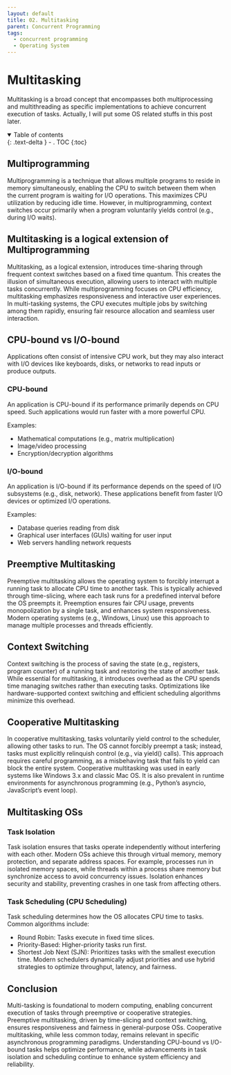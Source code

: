 ```yaml
---
layout: default
title: 02. Multitasking
parent: Concurrent Programming
tags: 
  - concurrent programming
  - Operating System
---
```


# Multitasking

Multitasking is a broad concept that encompasses both multiprocessing and multithreading as specific implementations to achieve concurrent execution of tasks. Actually, I will put some OS related stuffs in this post later.

<details open markdown="block">
  <summary>
    Table of contents
  </summary>
  {: .text-delta }
- . TOC
{:toc}
</details>

## Multiprogramming  

Multiprogramming is a technique that allows multiple programs to reside in memory simultaneously, enabling the CPU to switch between them when the current program is waiting for I/O operations. This maximizes CPU utilization by reducing idle time. However, in multiprogramming, context switches occur primarily when a program voluntarily yields control (e.g., during I/O waits).

## Multitasking is a logical extension of Multiprogramming 

Multitasking, as a logical extension, introduces time-sharing through frequent context switches based on a fixed time quantum. This creates the illusion of simultaneous execution, allowing users to interact with multiple tasks concurrently. While multiprogramming focuses on CPU efficiency, multitasking emphasizes responsiveness and interactive user experiences. In multi-tasking systems, the CPU executes multiple jobs by switching among them rapidly, ensuring fair resource allocation and seamless user interaction.

## CPU-bound vs I/O-bound  

Applications often consist of intensive CPU work, but they may also interact with I/O devices like keyboards, disks, or networks to read inputs or produce outputs.

### CPU-bound
An application is CPU-bound if its performance primarily depends on CPU speed. Such applications would run faster with a more powerful CPU.

Examples:
- Mathematical computations (e.g., matrix multiplication)
- Image/video processing
- Encryption/decryption algorithms

### I/O-bound   

An application is I/O-bound if its performance depends on the speed of I/O subsystems (e.g., disk, network). These applications benefit from faster I/O devices or optimized I/O operations.

Examples:
- Database queries reading from disk
- Graphical user interfaces (GUIs) waiting for user input
- Web servers handling network requests

## Preemptive Multitasking
Preemptive multitasking allows the operating system to forcibly interrupt a running task to allocate CPU time to another task. This is typically achieved through time-slicing, where each task runs for a predefined interval before the OS preempts it. Preemption ensures fair CPU usage, prevents monopolization by a single task, and enhances system responsiveness. Modern operating systems (e.g., Windows, Linux) use this approach to manage multiple processes and threads efficiently.

## Context Switching
Context switching is the process of saving the state (e.g., registers, program counter) of a running task and restoring the state of another task. While essential for multitasking, it introduces overhead as the CPU spends time managing switches rather than executing tasks. Optimizations like hardware-supported context switching and efficient scheduling algorithms minimize this overhead.

## Cooperative Multitasking
In cooperative multitasking, tasks voluntarily yield control to the scheduler, allowing other tasks to run. The OS cannot forcibly preempt a task; instead, tasks must explicitly relinquish control (e.g., via yield() calls). This approach requires careful programming, as a misbehaving task that fails to yield can block the entire system. Cooperative multitasking was used in early systems like Windows 3.x and classic Mac OS. It is also prevalent in runtime environments for asynchronous programming (e.g., Python’s asyncio, JavaScript’s event loop).

## Multitasking OSs

### Task Isolation
Task isolation ensures that tasks operate independently without interfering with each other. Modern OSs achieve this through virtual memory, memory protection, and separate address spaces. For example, processes run in isolated memory spaces, while threads within a process share memory but synchronize access to avoid concurrency issues. Isolation enhances security and stability, preventing crashes in one task from affecting others.

### Task Scheduling (CPU Scheduling)
Task scheduling determines how the OS allocates CPU time to tasks. Common algorithms include:
- Round Robin: Tasks execute in fixed time slices.
- Priority-Based: Higher-priority tasks run first.
- Shortest Job Next (SJN): Prioritizes tasks with the smallest execution time.
Modern schedulers dynamically adjust priorities and use hybrid strategies to optimize throughput, latency, and fairness.

## Conclusion
Multi-tasking is foundational to modern computing, enabling concurrent execution of tasks through preemptive or cooperative strategies. Preemptive multitasking, driven by time-slicing and context switching, ensures responsiveness and fairness in general-purpose OSs. Cooperative multitasking, while less common today, remains relevant in specific asynchronous programming paradigms. Understanding CPU-bound vs I/O-bound tasks helps optimize performance, while advancements in task isolation and scheduling continue to enhance system efficiency and reliability.